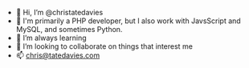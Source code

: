 - 👋 Hi, I’m @christatedavies
- 👀 I'm primarily a PHP developer, but I also work with JavsScript and MySQL, and sometimes Python.
- 🌱 I’m always learning
- 💞️ I’m looking to collaborate on things that interest me
- 📫 chris@tatedavies.com

<!---
christatedavies/christatedavies is a ✨ special ✨ repository because its `README.md` (this file) appears on your GitHub profile.
You can click the Preview link to take a look at your changes.
--->
